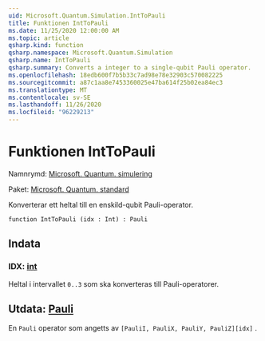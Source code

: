 ```yaml
---
uid: Microsoft.Quantum.Simulation.IntToPauli
title: Funktionen IntToPauli
ms.date: 11/25/2020 12:00:00 AM
ms.topic: article
qsharp.kind: function
qsharp.namespace: Microsoft.Quantum.Simulation
qsharp.name: IntToPauli
qsharp.summary: Converts a integer to a single-qubit Pauli operator.
ms.openlocfilehash: 18edb600f7b5b33c7ad98e78e32903c570082225
ms.sourcegitcommit: a87c1aa8e7453360025e47ba614f25b02ea84ec3
ms.translationtype: MT
ms.contentlocale: sv-SE
ms.lasthandoff: 11/26/2020
ms.locfileid: "96229213"
---
```

# <a name="inttopauli-function"></a>Funktionen IntToPauli

Namnrymd: [Microsoft. Quantum. simulering](xref:Microsoft.Quantum.Simulation)

Paket: [Microsoft. Quantum. standard](https://nuget.org/packages/Microsoft.Quantum.Standard)


Konverterar ett heltal till en enskild-qubit Pauli-operator.

```qsharp
function IntToPauli (idx : Int) : Pauli
```


## <a name="input"></a>Indata

### <a name="idx--int"></a>IDX: [int](xref:microsoft.quantum.lang-ref.int)

Heltal i intervallet `0..3` som ska konverteras till Pauli-operatorer.



## <a name="output--pauli"></a>Utdata: [Pauli](xref:microsoft.quantum.lang-ref.pauli)

En `Pauli` operator som angetts av `[PauliI, PauliX, PauliY, PauliZ][idx]` .